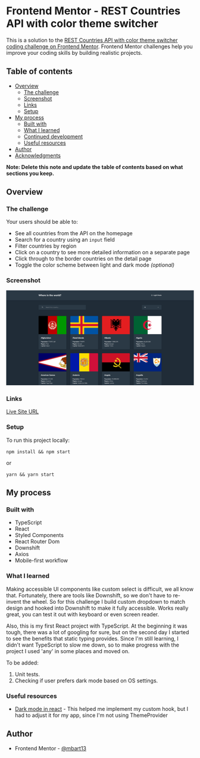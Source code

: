 # Frontend Mentor - REST Countries API with color theme switcher

This is a solution to the [REST Countries API with color theme switcher coding challenge on Frontend Mentor](https://www.frontendmentor.io/challenges/rest-countries-api-with-color-theme-switcher-5cacc469fec04111f7b848ca). Frontend Mentor challenges help you improve your coding skills by building realistic projects.

## Table of contents

- [Overview](#overview)
  - [The challenge](#the-challenge)
  - [Screenshot](#screenshot)
  - [Links](#links)
  - [Setup](#setup)
- [My process](#my-process)
  - [Built with](#built-with)
  - [What I learned](#what-i-learned)
  - [Continued development](#continued-development)
  - [Useful resources](#useful-resources)
- [Author](#author)
- [Acknowledgments](#acknowledgments)

**Note: Delete this note and update the table of contents based on what sections you keep.**

## Overview

### The challenge

Your users should be able to:

- See all countries from the API on the homepage
- Search for a country using an `input` field
- Filter countries by region
- Click on a country to see more detailed information on a separate page
- Click through to the border countries on the detail page
- Toggle the color scheme between light and dark mode _(optional)_

### Screenshot

![](./screenshot.png)

### Links

[Live Site URL](https://rest-countries-api-mbart13.vercel.app)


### Setup

To run this project locally:

```
npm install && npm start
```

or

```
yarn && yarn start
```

## My process

### Built with

- TypeScript
- React
- Styled Components
- React Router Dom
- Downshift
- Axios
- Mobile-first workflow

### What I learned

Making accessible UI components like custom select is difficult, we all know that. Fortunately, there are tools like Downshift, so we don't have to re-invent the wheel. So for this challenge I build custom dropdown to match design and hooked into Downshift to make it fully accessible. Works really great, you can test it out with keyboard or even screen reader.

Also, this is my first React project with TypeScript. At the beginning it was tough, there was a lot of googling for sure, but on the second day I started to see the benefits that static typing provides. 
Since I'm still learning, I didn't want TypeScript to slow me down, so to make progress with the project I used 'any' in some places and moved on. 

To be added:

1. Unit tests.
2. Checking if user prefers dark mode based on OS settings.

### Useful resources

- [Dark mode in react](https://www.smashingmagazine.com/2020/04/dark-mode-react-apps-styled-components/) - This helped me implement my custom hook, but I had to adjust it for my app, since I'm not using ThemeProvider

## Author

- Frontend Mentor - [@mbart13](https://www.frontendmentor.io/profile/mbart13)
